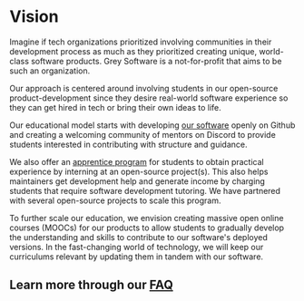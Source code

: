 # Vision

Imagine if tech organizations prioritized involving communities in their development process as much as they prioritized creating unique, world-class software products. Grey Software is a not-for-profit that aims to be such an organization.

Our approach is centered around involving students in our open-source product-development since they desire real-world software experience so they can get hired in tech or bring their own ideas to life.

Our educational model starts with developing [our software](https://grey.software/projects) openly on Github and creating a welcoming community of mentors on Discord to provide students interested in contributing with structure and guidance.

We also offer an [apprentice program](https://grey.software/apprentice) for students to obtain practical experience by interning at an open-source project(s). This also helps maintainers get development help and generate income by charging students that require software development tutoring. We have partnered with several open-source projects to scale this program.

To further scale our education, we envision creating massive open online courses (MOOCs) for our products to allow students to gradually develop the understanding and skills to contribute to our software's deployed versions. In the fast-changing world of technology, we will keep our curriculums relevant by updating them in tandem with our software.

## Learn more through our [FAQ](https://grey.software/faq)
